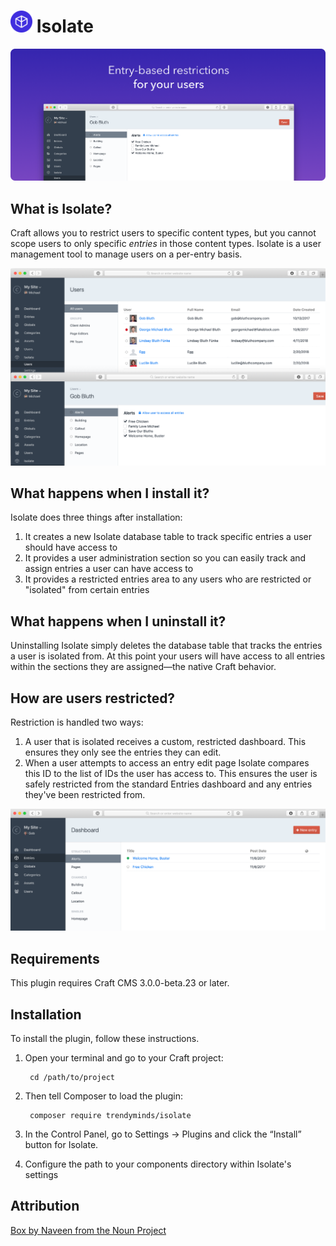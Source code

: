 # <img src="src/icon.svg" width="35" alt="Isolate"> Isolate

![Entry-based restrictions for your users](resources/img/promo.png)

## What is Isolate?

Craft allows you to restrict users to specific content types, but you cannot scope users to only specific _entries_ in those content types. Isolate is a user management tool to manage users on a per-entry basis.

![User administration](resources/img/user-admin.png)

## What happens when I install it?

Isolate does three things after installation:

1. It creates a new Isolate database table to track specific entries a user should have access to
2. It provides a user administration section so you can easily track and assign entries a user can have access to
3. It provides a restricted entries area to any users who are restricted or "isolated" from certain entries

## What happens when I uninstall it?

Uninstalling Isolate simply deletes the database table that tracks the entries a user is isolated from. At this point your users will have access to all entries within the sections they are assigned—the native Craft behavior.

## How are users restricted?

Restriction is handled two ways:

1. A user that is isolated receives a custom, restricted dashboard. This ensures they only see the entries they can edit.
2. When a user attempts to access an entry edit page Isolate compares this ID to the list of IDs the user has access to. This ensures the user is safely restricted from the standard Entries dashboard and any entries they've been restricted from.

![User dashboard](resources/img/user-dashboard.png)

## Requirements

This plugin requires Craft CMS 3.0.0-beta.23 or later.

## Installation

To install the plugin, follow these instructions.

1. Open your terminal and go to your Craft project:

        cd /path/to/project

2. Then tell Composer to load the plugin:

        composer require trendyminds/isolate

3. In the Control Panel, go to Settings → Plugins and click the “Install” button for Isolate.

4. Configure the path to your components directory within Isolate's settings

## Attribution
[Box by Naveen from the Noun Project](https://thenounproject.com/search/?q=box&i=1489677)
